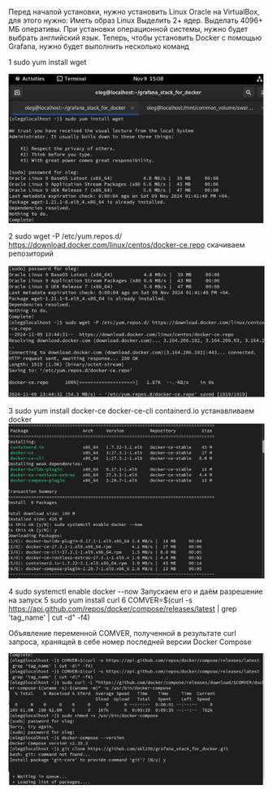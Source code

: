 Перед началой установки, нужно установить Linux Oracle на VirtualBox, для этого нужно:  Иметь образ Linux Выделить 2+ ядер. Выделать 4096+ МБ оперативы. При установки операционной системы, нужно будет выбрать английский язык. 
Теперь, чтобы установить Docker с помощью Grafana, нужно будет выполнить несколько команд

1 sudo yum install wget

![image](https://github.com/malakhov4752/1/blob/main/%D0%A1%D0%BD%D0%B8%D0%BC%D0%BE%D0%BA%20%D1%8D%D0%BA%D1%80%D0%B0%D0%BD%D0%B0%201.png)

                                                                                                                                                                                                                                            
2 sudo wget -P /etc/yum.repos.d/ https://download.docker.com/linux/centos/docker-ce.repo
скачиваем репозиторий

![image](https://github.com/malakhov4752/1/blob/main/%D0%A1%D0%BD%D0%B8%D0%BC%D0%BE%D0%BA%20%D1%8D%D0%BA%D1%80%D0%B0%D0%BD%D0%B0%202.png)

3 sudo yum install docker-ce docker-ce-cli containerd.io
устанавливаем  docker
![image](https://github.com/malakhov4752/1/blob/main/%D0%A1%D0%BD%D0%B8%D0%BC%D0%BE%D0%BA%20%D1%8D%D0%BA%D1%80%D0%B0%D0%BD%D0%B0%203.png)

4 sudo systemctl enable docker --now
 Запускаем его и даём разрешение на запуск
5 sudo yum install curl
6 COMVER=$(curl -s https://api.github.com/repos/docker/compose/releases/latest | grep 'tag_name' | cut -d\" -f4)

 Объявление переменной COMVER, полученной в результате curl запроса, хранящей в себе номер последней версии Docker Compose

 ![image](https://github.com/malakhov4752/1/blob/main/%D0%A1%D0%BD%D0%B8%D0%BC%D0%BE%D0%BA%20%D1%8D%D0%BA%D1%80%D0%B0%D0%BD%D0%B0%204.png)
